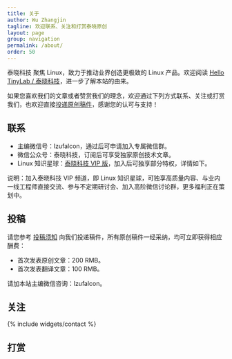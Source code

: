 ```yaml
---
title: 关于
author: Wu Zhangjin
tagline: 欢迎联系、关注和打赏泰晓原创
layout: page
group: navigation
permalink: /about/
order: 50
---
```


泰晓科技 聚焦 Linux，致力于推动业界创造更极致的 Linux 产品。欢迎阅读 [Hello TinyLab / 泰晓科技](/hello-tinylab)，进一步了解本站的由来。

如果您喜欢我们的文章或者赞赏我们的理念，欢迎通过下列方式联系、关注或打赏我们，也欢迎直接[投递原创稿件](/post)，感谢您的认可与支持！

## 联系

* 主编微信号：lzufalcon，通过后可申请加入专属微信群。
* 微信公众号：泰晓科技，订阅后可享受独家原创技术文章。
* Linux 知识星球：[泰晓科技 VIP 版](https://t.zsxq.com/uB2vJyF)，加入后可独享部分特权，详情如下。

说明：加入泰晓科技 VIP 频道，即 Linux 知识星球，可独享高质量内容、与业内一线工程师直接交流、参与不定期研讨会、加入高阶微信讨论群，更多福利正在策划中。

## 投稿

请您参考 [投稿须知](http://tinylab.org/post) 向我们投递稿件，所有原创稿件一经采纳，均可立即获得相应酬费：

* 首次发表原创文章：200 RMB。
* 首次发表翻译文章：100 RMB。

请加本站主编微信咨询：lzufalcon。

## 关注

{% include widgets/contact %}

## 打赏

<!-- {% include widgets/sponsor %} -->
